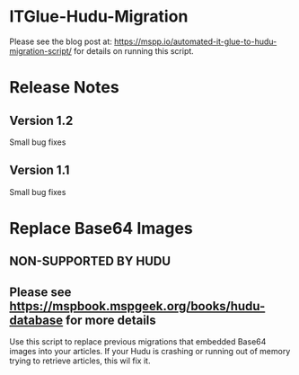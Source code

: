 # ITGlue-Hudu-Migration
Please see the blog post at: https://mspp.io/automated-it-glue-to-hudu-migration-script/ for details on running this script.

# Release Notes
## Version 1.2
Small bug fixes
## Version 1.1
Small bug fixes

# Replace Base64 Images
## NON-SUPPORTED BY HUDU
## Please see https://mspbook.mspgeek.org/books/hudu-database for more details

Use this script to replace previous migrations that embedded Base64 images into your articles. If your Hudu is crashing or running out of memory trying to retrieve articles, this wil fix it.
